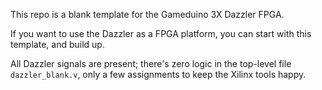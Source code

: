 This repo is a blank template for the Gameduino 3X Dazzler FPGA.

If you want to use the Dazzler as a FPGA platform, you can start with this template, and build up.

All Dazzler signals are present; there's zero logic in the top-level file ``dazzler_blank.v``, only a few assignments to keep the Xilinx tools happy.
